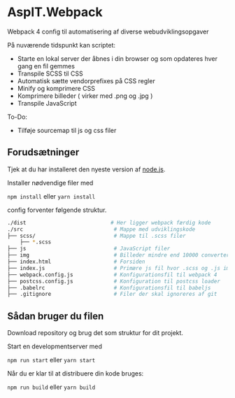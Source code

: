 # AspIT.Webpack
Webpack 4 config til automatisering af diverse webudviklingsopgaver

På nuværende tidspunkt kan scriptet:
* Starte en lokal server der åbnes i din browser og som opdateres hver gang en fil gemmes
* Transpile SCSS til CSS
* Automatisk sætte vendorprefixes på CSS regler 
* Minify og komprimere CSS
* Komprimere billeder ( virker med .png og .jpg )
* Transpile JavaScript

To-Do:
* Tilføje sourcemap til js og css filer

## Forudsætninger
Tjek at du har installeret den nyeste version af [node.js](https://nodejs.org/en/).

Installer nødvendige filer med

`npm install` eller `yarn install`

config forventer følgende struktur.
```bash
./dist                           # Her ligger webpack færdig kode
./src                             # Mappe med udviklingskode
├── scss/                         # Mappe til .scss filer
    ├── *.scss                    
├── js                            # JavaScript filer
├── img                           # Billeder mindre end 10000 converteres til Base64
├── index.html                    # Forsiden
├── index.js                      # Primære js fil hvor .scss og .js importeres
├── webpack.config.js             # Konfigurationsfil til webpack 4
├── postcss.config.js             # Konfiguration til postcss loader
├── .babelrc                      # Konfigurationsfil til babeljs
├── .gitignore                    # Filer der skal ignoreres af git
```

## Sådan bruger du filen
Download repository og brug det som struktur for dit projekt.

Start en developmentserver med 

`npm run start` eller `yarn start`

Når du er klar til at distribuere din kode bruges:

`npm run build` eller `yarn build`